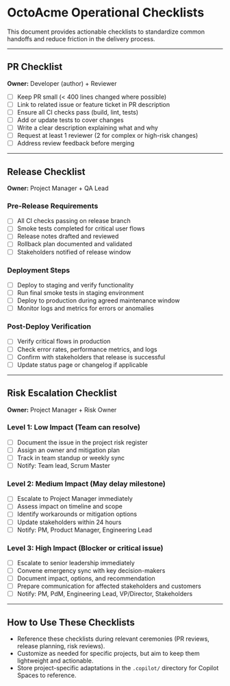 # OctoAcme Operational Checklists

This document provides actionable checklists to standardize common handoffs and reduce friction in the delivery process.

---

## PR Checklist

**Owner:** Developer (author) + Reviewer

- [ ] Keep PR small (< 400 lines changed where possible)
- [ ] Link to related issue or feature ticket in PR description
- [ ] Ensure all CI checks pass (build, lint, tests)
- [ ] Add or update tests to cover changes
- [ ] Write a clear description explaining what and why
- [ ] Request at least 1 reviewer (2 for complex or high-risk changes)
- [ ] Address review feedback before merging

---

## Release Checklist

**Owner:** Project Manager + QA Lead

### Pre-Release Requirements
- [ ] All CI checks passing on release branch
- [ ] Smoke tests completed for critical user flows
- [ ] Release notes drafted and reviewed
- [ ] Rollback plan documented and validated
- [ ] Stakeholders notified of release window

### Deployment Steps
- [ ] Deploy to staging and verify functionality
- [ ] Run final smoke tests in staging environment
- [ ] Deploy to production during agreed maintenance window
- [ ] Monitor logs and metrics for errors or anomalies

### Post-Deploy Verification
- [ ] Verify critical flows in production
- [ ] Check error rates, performance metrics, and logs
- [ ] Confirm with stakeholders that release is successful
- [ ] Update status page or changelog if applicable

---

## Risk Escalation Checklist

**Owner:** Project Manager + Risk Owner

### Level 1: Low Impact (Team can resolve)
- [ ] Document the issue in the project risk register
- [ ] Assign an owner and mitigation plan
- [ ] Track in team standup or weekly sync
- [ ] Notify: Team lead, Scrum Master

### Level 2: Medium Impact (May delay milestone)
- [ ] Escalate to Project Manager immediately
- [ ] Assess impact on timeline and scope
- [ ] Identify workarounds or mitigation options
- [ ] Update stakeholders within 24 hours
- [ ] Notify: PM, Product Manager, Engineering Lead

### Level 3: High Impact (Blocker or critical issue)
- [ ] Escalate to senior leadership immediately
- [ ] Convene emergency sync with key decision-makers
- [ ] Document impact, options, and recommendation
- [ ] Prepare communication for affected stakeholders and customers
- [ ] Notify: PM, PdM, Engineering Lead, VP/Director, Stakeholders

---

## How to Use These Checklists

- Reference these checklists during relevant ceremonies (PR reviews, release planning, risk reviews).
- Customize as needed for specific projects, but aim to keep them lightweight and actionable.
- Store project-specific adaptations in the `.copilot/` directory for Copilot Spaces to reference.
